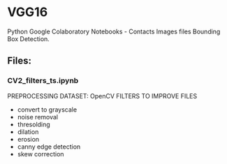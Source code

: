 # VGG16
Python Google Colaboratory Notebooks - Contacts Images files Bounding Box Detection. 

## Files:
### CV2_filters_ts.ipynb
PREPROCESSING DATASET: OpenCV FILTERS TO IMPROVE FILES
- convert to grayscale
- noise removal
- thresolding
- dilation
- erosion
- canny edge detection
- skew correction

